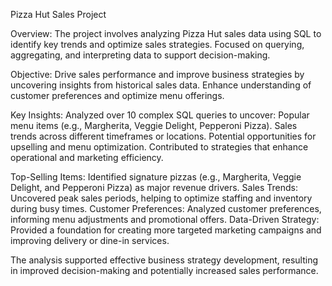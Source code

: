 Pizza Hut Sales Project

Overview:
The project involves analyzing Pizza Hut sales data using SQL to identify key trends and optimize sales strategies.
Focused on querying, aggregating, and interpreting data to support decision-making.

Objective:
Drive sales performance and improve business strategies by uncovering insights from historical sales data.
Enhance understanding of customer preferences and optimize menu offerings.

Key Insights:
Analyzed over 10 complex SQL queries to uncover:
Popular menu items (e.g., Margherita, Veggie Delight, Pepperoni Pizza).
Sales trends across different timeframes or locations.
Potential opportunities for upselling and menu optimization.
Contributed to strategies that enhance operational and marketing efficiency.

Top-Selling Items: Identified signature pizzas (e.g., Margherita, Veggie Delight, and Pepperoni Pizza) as major revenue drivers.
Sales Trends: Uncovered peak sales periods, helping to optimize staffing and inventory during busy times.
Customer Preferences: Analyzed customer preferences, informing menu adjustments and promotional offers.
Data-Driven Strategy: Provided a foundation for creating more targeted marketing campaigns and improving delivery or dine-in services.

The analysis supported effective business strategy development, resulting in improved decision-making and potentially increased sales performance.
